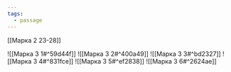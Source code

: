 ```yaml
---
tags:
  - passage
---
```

[[Марка 2 23-28]]

![[Марка 3 1#^59d44f]]
![[Марка 3 2#^400a49]]
![[Марка 3 3#^bd2327]]
![[Марка 3 4#^831fce]]
![[Марка 3 5#^ef2838]]
![[Марка 3 6#^2624ae]]
